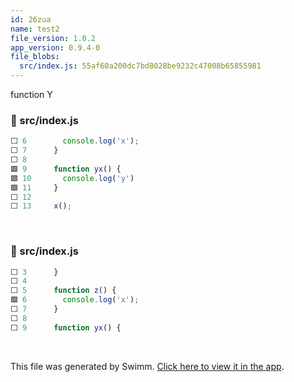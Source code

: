 ```yaml
---
id: 26zua
name: test2
file_version: 1.0.2
app_version: 0.9.4-0
file_blobs:
  src/index.js: 55af60a200dc7bd8028be9232c47008b65855981
---
```


function Y
<!-- NOTE-swimm-snippet: the lines below link your snippet to Swimm -->
### 📄 src/index.js
```javascript
⬜ 6        console.log('x');
⬜ 7      }
⬜ 8      
🟩 9      function yx() {
🟩 10       console.log('y')
🟩 11     }
⬜ 12     
⬜ 13     x();
```

<br/>



<!-- NOTE-swimm-snippet: the lines below link your snippet to Swimm -->
### 📄 src/index.js
```javascript
⬜ 3      }
⬜ 4      
⬜ 5      function z() {
🟩 6        console.log('x');
⬜ 7      }
⬜ 8      
⬜ 9      function yx() {
```

<br/>

This file was generated by Swimm. [Click here to view it in the app](https://app.swimm.io/repos/Z2l0aHViJTNBJTNBZG9jcyUzQSUzQW5hZGxhbnN0YXJ0/docs/26zua).